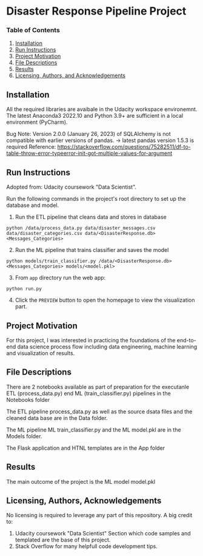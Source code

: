 # Disaster Response Pipeline Project
### Table of Contents

1. [Installation](#installation)
2. [Run Instructions](#run_instructios)
2. [Project Motivation](#motivation)
3. [File Descriptions](#files)
4. [Results](#results)
5. [Licensing, Authors, and Acknowledgements](#licensing)

## Installation <a name="installation"></a>

All the required libraries are avaibale in the Udacity workspace environemnt.
The latest Anaconda3 2022.10 and Python 3.9+ are sufficient in a local environment (PyCharm).
 
Bug Note: Version 2.0.0 (January 26, 2023) of SQLAlchemy is not compatible with earlier versions of pandas.
-> latest pandas version 1.5.3 is required
 Reference: https://stackoverflow.com/questions/75282511/df-to-table-throw-error-typeerror-init-got-multiple-values-for-argument


## Run Instructions <a name="run_instructios"></a>
Adopted from: Udacity coursework "Data Scientist".

Run the following commands in the project's root directory to set up the database and model.


1. Run the ETL pipeline that cleans data and stores in database
   
`python /data/process_data.py data/disaster_messages.csv data/disaster_categories.csv data/<DisasterResponse.db> <Messages_Categories>`

2. Run the ML pipeline that trains classifier and saves the model 
   
`python models/train_classifier.py /data/<DisasterResponse.db> <Messages_Categories> models/<model.pkl>`

3. From `app` directory run the web app:
   
`python run.py`

4. Click the `PREVIEW` button to open the homepage to view the visualization part. 

## Project Motivation<a name="motivation"></a>

For this project, I was interested in practicing the foundations of the end-to-end data science process flow including data engineering,
machine learning and visualization of results.

## File Descriptions <a name="files"></a>

There are 2 notebooks available as part of preparation for the executanle ETL (process_data.py) end ML (train_classifier.py) pipelines in the Notebooks folder

The ETL pipeline process_data.py as well as the source dsata files and the cleaned data base are in the Data folder.

The ML pipeline ML train_classifier.py and the ML model.pkl are in the Models folder.

The Flask application and HTNL templates are in the App folder


## Results<a name="results"></a>

The main outcome of the project is the ML model model.pkl

## Licensing, Authors, Acknowledgements<a name="licensing"></a>

No licensing is required to leverage any part of this repository.
A big credit to:
1. Udacity coursework "Data Scientist" Section which code samples and templated are the base of this project.
2. Stack Overflow for many helpfull code development tips.


